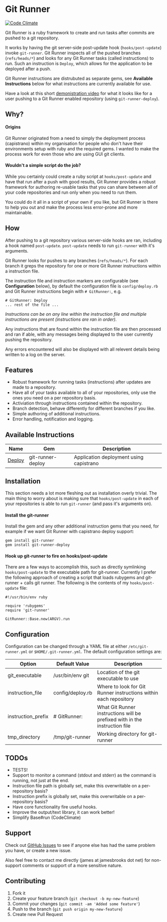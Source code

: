 # Git Runner

[![Code Climate](https://codeclimate.com/badge.png)](https://codeclimate.com/github/JamesBrooks/git-runner)


Git Runner is a ruby framework to create and run tasks after commits are pushed to a git repository.

It works by having the git server-side post-update hook (`hooks/post-update`) invoke `git-runner`. Git Runner inspects all of the pushed branches (`refs/heads/*`) and looks for any Git Runner tasks (called instructions) to run. Such an instruction is `Deploy`, which allows for the application to be deployed after a push.

Git Runner instructions are distrubuted as separate gems, see **Available Instructions** below for what instructions are currently available for use.

Have a look at this short [demonistration video](http://ascii.io/a/1349) for what it looks like for a user pushing to a Git Runner enabled repository (using `git-runner-deploy`).


## Why?

#### Origins

Git Runner originated from a need to simply the deployment process (capistrano) within my organisation for people who don't have their environments setup with ruby and the required gems. I wanted to make the process work for even those who are using GUI git clients.


#### Wouldn't a simple script do the job?

While you certainly could create a ruby script at `hooks/post-update` and have that run after a push with good results, Git Runner provides a robust framework for authoring re-usable tasks that you can share between all of your code repositories and run only when you need to run them.

You could do it all in a script of your own if you like, but Git Runner is there to help you out and make the process less error-prone and more maintainable.


## How

After pushing to a git repository various server-side hooks are ran, including a hook named `post-update`. `post-update` needs to run `git-runner` with it's arguments.

Git Runner looks for pushes to any branches (`refs/heads/*`). For each branch it greps the repository for one or more Git Runner instructions within a instruction file.

The instruction file and instruction markers are configurable (see **Configuration** below), by default the configuration file is `config/deploy.rb` and Git Runner instructions begin with `# GitRunner:`, e.g.

```
# GitRunner: Deploy
... rest of the file ...
```

*Instructions can be on any line within the instruction file and multiple instructions are present (instructions are ran in order).*

Any instructions that are found within the instruction file are then processed and ran if able, with any messages being displayed to the user currently pushing the repository.

Any errors encountered will also be displayed with all relevent details being written to a log on the server.


## Features

* Robust framework for running tasks (instructions) after updates are made to a repository.
* Have all of your tasks available to all of your repositories, only use the ones you need on a per repository basis.
* Activiation through instructions contained within the repository.
* Branch detection, behave differently for different branches if you like.
* Simple authoring of additional instructions.
* Error handling, notification and logging.


## Available Instructions

Name                                                       | Gem               | Description
---------------------------------------------------------- | ----------------- | ---------------------------------------
[Deploy](https://github.com/JamesBrooks/git-runner-deploy) | git-runner-deploy | Application deployment using capistrano


## Installation

This section needs a lot more fleshing out as installation overly trivial. The main thing to worry about is making sure that `hooks/post-update` in each of your repositories is able to run `git-runner` (and pass it's arguments on).


#### Install the git-runner

Install the gem and any other additional instruction gems that you need, for example if we want Git Runner with capistrano deploy support:

```
gem install git-runner
gem install git-runner-deploy
```

#### Hook up git-runner to fire on hooks/post-update

There are a few ways to accomplish this, such as directly symlinking `hooks/post-update` to the executable path for git-runner. Currently I prefer the following approach of creating a script that loads rubygems and git-runner + calls git runner. The following is the contents of my `hooks/post-update` file:

```
#!/usr/bin/env ruby

require 'rubygems'
require 'git-runner'

GitRunner::Base.new(ARGV).run
```


## Configuration

Configuration can be changed through a YAML file at either `/etc/git-runner.yml` or `$HOME/.git-runner.yml`. The default configuration settings are:

Option             | Default Value    | Description
------------------ | ---------------- | --------------------------------------------------------------------------
git_executable     | /usr/bin/env git | Location of the git executable to use
instruction_file   | config/deploy.rb | Where to look for Git Runner instructions within each repository
instruction_prefix | # GitRunner:     | What Git Runner instructions will be prefixed with in the instruction file
tmp_directory      | /tmp/git-runner  | Working directory for git-runner


## TODOs

* TESTS!
* Support to monitor a command (stdout and stderr) as the command is running, not just at the end.
* Instruction file path is globally set, make this overwritable on a per-repository basis?
* Instruction prefix is globally set, make this overwritable on a per-repository basis?
* Have core functionality fire useful hooks.
* Improve the output/text library, it can work better!
* Simplify Base#run (CodeClimate)


## Support

Check out [GitHub Issues](https://github.com/JamesBrooks/git-runner/issues) to see if anyone else has had the same problem you have, or create a new issue.

Also feel free to contact me directly (james at jamesbrooks dot net) for non-support comments or support of a more sensitive nature.


## Contributing

1. Fork it
2. Create your feature branch (`git checkout -b my-new-feature`)
3. Commit your changes (`git commit -am 'Added some feature'`)
4. Push to the branch (`git push origin my-new-feature`)
5. Create new Pull Request
